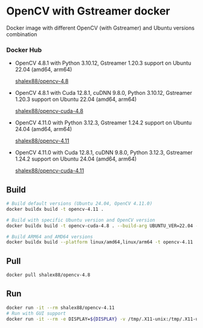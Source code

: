 # OpenCV with Gstreamer docker

Docker image with different OpenCV (with Gstreamer) and Ubuntu versions combination

### Docker Hub

* OpenCV 4.8.1 with Python 3.10.12, Gstreamer 1.20.3 support on Ubuntu 22.04 (amd64, arm64)

    [shalex88/opencv-4.8](https://hub.docker.com/r/shalex88/opencv-4.8)

* OpenCV 4.8.1 with Cuda 12.8.1, cuDNN 9.8.0, Python 3.10.12, Gstreamer 1.20.3 support on Ubuntu 22.04 (amd64, arm64)

    [shalex88/opencv-cuda-4.8](https://hub.docker.com/r/shalex88/opencv-cuda-4.8)

* OpenCV 4.11.0 with Python 3.12.3, Gstreamer 1.24.2 support on Ubuntu 24.04 (amd64, arm64)

    [shalex88/opencv-4.11](https://hub.docker.com/r/shalex88/opencv-4.11)

* OpenCV 4.11.0 with Cuda 12.8.1, cuDNN 9.8.0, Python 3.12.3, Gstreamer 1.24.2 support on Ubuntu 24.04 (amd64, arm64)

    [shalex88/opencv-cuda-4.11](https://hub.docker.com/r/shalex88/opencv-cuda-4.11)

## Build

```bash
# Build default versions (Ubuntu 24.04, OpenCV 4.11.0)
docker buildx build -t opencv-4.11 .

# Build with specific Ubuntu version and OpenCV version
docker buildx build -t opencv-cuda-4.8 . --build-arg UBUNTU_VER=22.04 --build-arg OPENCV_VER=4.8.1 --build-arg CUDA=nvidia/cuda:12.8.1-cudnn-devel-ubuntu

# Build ARM64 and AMD64 versions
docker buildx build --platform linux/amd64,linux/arm64 -t opencv-4.11 . --load
```

## Pull

```bash
docker pull shalex88/opencv-4.8
```

## Run

```bash
docker run -it --rm shalex88/opencv-4.11
# Run with GUI support
docker run -it --rm -e DISPLAY=${DISPLAY} -v /tmp/.X11-unix:/tmp/.X11-unix shalex88/opencv-4.11
```